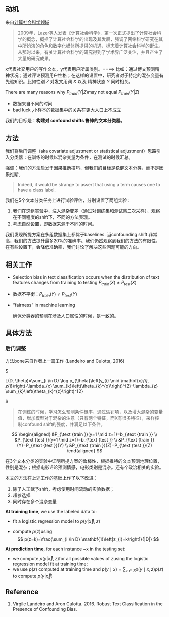 ## 动机

来自[计算社会科学领域](https://www.zhihu.com/question/51735457)

> 2009年，Lazer等人发表《计算社会科学》，第一次正式提出了计算社会科学的概念，概括了计算社会科学的出现及其发展，强调了网络科学研究在其中所扮演的角色和数字化媒体所提供的机遇，标志着计算社会科学的诞生。从那时以来，有关计算社会科学的研究得到了学术界广泛关注，并且产生了大量的研究成果。

x代表社交用户的写作文本，y代表用户所属类别。====> 比如：通过博文预测精神状况；通过评论预测用户性格；在这样的设置中，研究者对于特定的混杂变量有先验知识。比如性别 $Z$​ 对发文用词​ $X$ 以及 精神状态 $Y$ 同时相关。

There are many reasons why $P_{train}(Y |Z)$​ may not equal  $P_{train}(Y |Z)$​​ 

- 数据来自不同的时间
- bad luck ,小样本的数据集中的关系在更大人口上不成立

我们的目标是：**构建对 confound shifts 鲁棒的文本分类器。**

## 方法

 我们将后门调整（aka covariate adjustment or statistical adjustment）思路引入分类器：在训练的时候以混杂变量为条件，在测试的时候汇总。

强调：我们的方法启发于因果推断技巧，但我们的目标是稳健文本分类，而不是因果推断。

> Indeed, it would be strange to assert that using a term causes one to have a class label.

我们在5个文本分类任务上进行试验评估，分别设置了两组实验：

1. 我们在这组实验中，注入混杂变差（通过对训练集和测试集二次采样），观察在不同程度的shift下，不同的方法表现。
2. 考虑自然设置，即数据来源于不同的时间。

我们发现所提方案在多组数据集上都优于baselines. 当confounding shift 非常高，我们的方法提升最多20%的准确率。我们仍然观察到我们的方法的有限性，在有些设置下，会降低准确率，我们讨论了解决这些问题可能的方向。

## 相关工作

- Selection bias in text classification occurs when the distribution of text features changes from training to testing  $P_{train}(X) \neq P_{test}(X)$​​​  

- 数据不平衡：$P_{train}(Y) \neq P_{test}(Y)$​

- “fairness” in machine learning

  确保分类器的预测在涉及人口属性的时候，是一致的。

  

## 具体方法

### 后门调整

方法bone来自作者上一篇工作 (Landeiro and Culotta, 2016)

$

L(D, \theta)=\sum_{i \in D} \log p_{\theta}\left(y_{i} \mid \mathbf{x}_{i}, z_{i}\right)-\lambda_{x} \sum_{k}\left(\theta_{k}^{x}\right)^{2}-\lambda_{z} \sum_{k}\left(\theta_{k}^{z}\right)^{2}

$

> 在训练的时候，学习怎么预测条件概率，通过惩罚项，以及增大混杂的变量值，增加模型对于混杂的注意（只有两个特征，而X有很多特征），采样控制confound shift的强度，并满足以下条件。


$$
\begin{aligned}
&P_{\text {train }}(y=1 \mid z=1)=b_{\text {train }} \\
&P_{\text {test }}(y=1 \mid z=1)=b_{\text {test }} \\
&P_{\text {train }}(Y)=P_{\text {test }}(Y) \\
&P_{\text {train }}(Z)=P_{\text {test }}(Z)
\end{aligned}
$$

在3个文本分类的实验中证明所提方案的鲁棒性，根据推特的文本预测地理位置，性别是混杂；根据电影评论预测情感，电影类别是混杂。还有个政治相关的实验。

本文的方法在上述工作的基础上作了以下改进：

1. 除了人工赋予shift，考虑使用时间流动的实验数据；
2. 超参选择
3. 同时存在多个混杂变量

**At training time**, we use the labeled data to:

- fit a logistic regression model to  $p(y|\overrightarrow{x},z)$​​

-  compute $p(z)$​ using 
  $$
  p(z=k)=\frac{\sum_{i \in D} \mathbf{1}\left[z_{i}=k\right]}{|D|}
  $$

**At prediction time**, for each instance ~x in the testing set:

- we compute   $p(y|\overrightarrow{x},z)$​ for all possible values of $z$ ​using the logistic regression model
  fit at training time;
- we use $p(z)$ computed at training time and $p(y \mid x)=\sum_{z \in Z} p(y \mid x, z) p(z)$ to compute  $p(y|\overrightarrow{x})$​



## Reference

1. Virgile Landeiro and Aron Culotta. 2016. Robust Text Classification in the Presence of Confounding Bias. 





